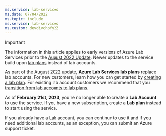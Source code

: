 ```yaml
---
ms.service: lab-services
ms.date: 07/04/2022
ms.topic: include
ms.service: lab-services
ms.custom: devdivchpfy22
---
```

> [!IMPORTANT]
> The information in this article applies to early versions of Azure Lab Services prior to the [August 2022 Update](../lab-services-whats-new.md). Newer updates to the service build upon [lab plans](../classroom-labs-concepts.md#lab-plan) instead of lab accounts.
>
> As part of the August 2022 update, **Azure Lab Services lab plans** replace lab accounts. For new customers, learn how you can get started by [creating a lab plan](../quick-create-resources.md). For existing lab account customers we recommend that you [transition from lab accounts to lab plans](../migrate-to-2022-update.md).
>
> As of **February 21st, 2023**, you're no longer able to create a **Lab Account** to use the service. If you have a new subscription, create a **Lab plan** instead to start using the service. 
>
> If you already have a Lab account, you can continue to use it and if you need additional lab accounts, as an exception, you can submit an Azure support ticket.